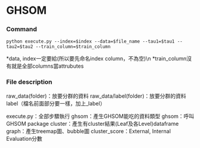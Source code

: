 # GHSOM


### Command
```
python execute.py --index=$index --data=$file_name --tau1=$tau1 --tau2=$tau2 --train_column=$train_column 
```
*data, index一定要給(所以要先命名index column，不為空)\n
*train_column沒有就是全部columns當attrubutes

### File description
raw_data(folder)：放要分群的資料
raw_data/label(folder)：放要分群的資料label（檔名前面部分要一樣，加上_label）

execute.py：全部步驟執行
ghsom：產生GHSOM能吃的資料類型
ghsom：呼叫GHSOM package
cluster：產生有cluster結果(Leaf及各Level)dataframe
graph：產生treemap圖、bubble圖
cluster_score：External, Internal Evaluation分數

